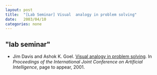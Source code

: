 ```yaml
---
layout: post
title:  "[Lab Seminar] Visual  analogy in problem solving"
date:   2003/04/10
categories: none
---
```



 
 



<h2>"lab seminar"</h2>
<!-- BEGIN BIBLIOGRAPHY references -->
<!--
    DO NOT MODIFY THIS BIBLIOGRAPHY BY HAND!  IT IS MAINTAINED AUTOMATICALLY!
    YOUR CHANGES WILL BE LOST THE NEXT TIME IT IS UPDATED!
--> 
<!-- Generated by: /home/yschoe/nn/tex/bib2html/bib2html -d references bib2html.aux bib2html.tmp -->
<UL>

<!-- Authors: Jim Davis and Ashok K Goel -->
<LI><A NAME="davies:ijcai01">Jim</A> Davis and
  Ashok&nbsp;K. Goel.
<A HREF="http://www.cc.gatech.edu/~jimmyd/research/visual-analogy/">Visual
  analogy in problem solving</A>.
In <CITE>Proceedings of the International Joint Conference on Artificial
  Intelligence</CITE>, page to appear, 2001.

</LI></UL>

<!-- END BIBLIOGRAPHY references -->


 

